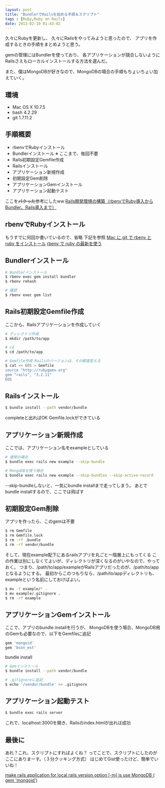 ```yaml
---
layout: post
title: "BundlerでRailsを始める手順＆スクリプト"
tags : [Ruby,Ruby on Rails]
date: 2013-02-10 01:43:02
---
```


久々にRubyを更新し、
久々にRailsをやってみようと思ったので、
アプリを作成するときの手順をまとめようと思う。

gemの管理にはBundlerを使っており、
各アプリケーションが競合しないようにRailsさえもローカルインストールする方法を選んだ。

また、僕はMongoDBが好きなので、MongoDBの場合の手順もちょいちょい加えていく。




## 環境

* Mac OS X 10.7.5
* bash 4.2.29
* git 1.7.11.2


## 手順概要

* rbenvでRubyインストール
* Bundlerインストール  ※ ここまで、毎回不要
* Rails初期設定Gemfile作成
* Railsインストール
* アプリケーション新規作成
* 初期設定Gem削除
* アプリケーションGemインストール
* アプリケーション起動テスト


ここを<s>パクった</s>参考にしたww
[Rails開発環境の構築（rbenvでRuby導入からBundler、Rails導入まで）](http://qiita.com/items/a60886152a4c99ce1017)


## rbenvでRubyインストール

もうすでに何回か書いているので、省略
下記を参照
[Mac に git で rbenv と ruby をインストール](/viewEntry?id=20121110155041)
[rbenv で ruby の最新を使う](/viewEntry?id=20130208072630)


## Bundlerインストール


```bash
# Bundlerインストール
$ rbenv exec gem install bundler
$ rbenv rehash

# 確認
$ rbenv exec gem list
```


## Rails初期設定Gemfile作成

ここから、Railsアプリケーションを作成していく


```bash
# ディレクトリ作成
$ mkdir /path/to/app

# cd
$ cd /path/to/app

# Gemfile作成 Railsのバージョンは、その都度変える
$ cat << EOS > Gemfile
source "http://rubygems.org"
gem "rails", "3.2.11" 
EOS

```

## Railsインストール

```bash
$ bundle install --path vendor/bundle
```

completeと出ればOK
Gemfile.lockができている

## アプリケーション新規作成

ここでは、アプリケーション名をexampleとしている

```bash
# 通常の場合
$ bundle exec rails new example --skip-bundle

# MongoDBを使う場合
$ bundle exec rails new example --skip-bundlea --skip-active-record
```

--skip-bundleしないと、一気にbundle installまで走ってしまう。
あとでbundle installするので、ここでは飛ばす


## 初期設定Gem削除

アプリを作ったら、このgemは不要

```bash
$ rm Gemfile
$ rm Gemfile.lock
$ rm -rf .bundle
$ rm -rf vendor/bundle
```

そして、現在example配下にあるrailsアプリを丸ごと一階層上にもってくる
この作業は別にしなくてよいが、ディレクトリが深くなるのがいやなので、やっておく。
つまり、/path/to/app/exampleがRailsアプリだったのが、/path/to/appとなるようにする。
最初からこのつもりなら、/path/to/appディレクトリも、exampleという名前にしておけばよい。

```bash
$ mv -f example/* .
$ mv example/.gitignore .
$ rm -rf example
```


## アプリケーションGemインストール

ここで、アプリのbundle installを行うが、
MongoDBを使う場合、MongoDB用のGemも必要なので、以下をGemfileに追記

```ruby
gem 'mongoid'
gem 'bson_ext'
```

bundle install

```bash
# Gemインストール
$ bundle install --path vendor/bundle

# .gitignoreに追記
$ echo '/vendor/bundle' >> .gitignore
```


## アプリケーション起動テスト

```bash
$ bundle exec rails server
```

これで、localhost:3000を開き、Railsのindex.htmlが出れば成功


## 最後に

あれ？これ、スクリプトにすればよくね？
ってことで、スクリプトにしたのがここにありまーす。（３分クッキング方式）
はじめてGist使ったけど、簡単でいいね！

[make rails application for local rails version option [-m] is use MongoDB ( gem 'mongoid')](https://gist.github.com/ryotakato/4745892)

